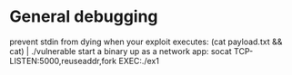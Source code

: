 
General debugging
================
prevent stdin from dying when your exploit executes: (cat payload.txt && cat) | ./vulnerable
start a binary up as a network app: socat TCP-LISTEN:5000,reuseaddr,fork EXEC:./ex1
